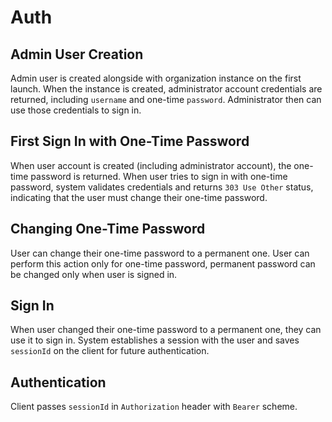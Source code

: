 # Auth

## Admin User Creation

Admin user is created alongside with organization instance on the first launch.
When the instance is created, administrator account credentials are returned, including `username` and one-time `password`.
Administrator then can use those credentials to sign in.

## First Sign In with One-Time Password

When user account is created (including administrator account), the one-time password is returned.
When user tries to sign in with one-time password, system validates credentials and returns `303 Use Other` status, indicating that the user must change their one-time password.

## Changing One-Time Password

User can change their one-time password to a permanent one. User can perform this action only for one-time password, permanent password can be changed only when user is signed in.

## Sign In

When user changed their one-time password to a permanent one, they can use it to sign in.
System establishes a session with the user and saves `sessionId` on the client for future authentication.

## Authentication

Client passes `sessionId` in `Authorization` header with `Bearer` scheme.
